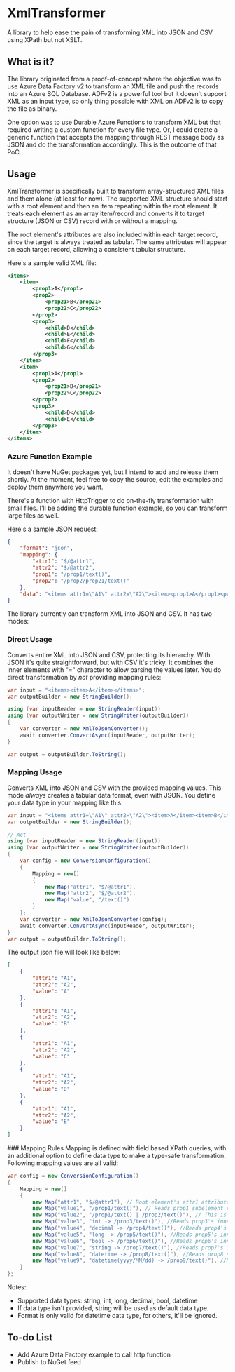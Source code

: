 # XmlTransformer
A library to help ease the pain of transforming XML into JSON and CSV using XPath but not XSLT.

## What is it?
The library originated from a proof-of-concept where the objective was to use Azure Data Factory v2 to transform an XML file and push the records into an Azure SQL Database. ADFv2 is a powerful tool but it doesn't support XML as an input type, so only thing possible with XML on ADFv2 is to copy the file as binary.

One option was to use Durable Azure Functions to transform XML but that required writing a custom function for every file type. Or, I could create a generic function that accepts the mapping through REST message body as JSON and do the transformation accordingly. This is the outcome of that PoC.

## Usage
XmlTransformer is specifically built to transform array-structured XML files and them alone (at least for now). The supported XML structure should start with a root element and then an item repeating within the root element. It treats each element as an array item/record and converts it to target structure (JSON or CSV) record with or without a mapping.

The root element's attributes are also included within each target record, since the target is always treated as tabular. The same attributes will appear on each target record, allowing a consistent tabular structure.

Here's a sample valid XML file:
```xml
<items>
    <item>
        <prop1>A</prop1>
        <prop2>
            <prop21>B</prop21>
            <prop22>C</prop22>
        </prop2>
        <prop3>
            <child>D</child>
            <child>E</child>
            <child>F</child>
            <child>G</child>
        </prop3>
    </item>
    <item>
        <prop1>A</prop1>
        <prop2>
            <prop21>B</prop21>
            <prop22>C</prop22>
        </prop2>
        <prop3>
            <child>D</child>
            <child>E</child>
        </prop3>
    </item>
</items>
```

### Azure Function Example
It doesn't have NuGet packages yet, but I intend to add and release them shortly. At the moment, feel free to copy the source, edit the examples and deploy them anywhere you want.

There's a function with HttpTrigger to do on-the-fly transformation with small files. I'll be adding the durable function example, so you can transform large files as well.

Here's a sample JSON request:

```json
{
	"format": "json",
	"mapping": {
		"attr1": "$/@attr1",
		"attr2": "$/@attr2",
		"prop1": "/prop1/text()",
		"prop2": "/prop2/prop21/text()"
	},
	"data": "<items attr1=\"A1\" attr2=\"A2\"><item><prop1>A</prop1><prop2><prop21>B</prop21><prop22>C</prop22></prop2><prop3><child>D</child><child>E</child><child>F</child><child>G</child></prop3></item><item><prop1>A</prop1><prop2><prop21>B</prop21><prop22>C</prop22></prop2><prop3><child>D</child><child>E</child><child>F</child><child>G</child></prop3></item></items>"
}
```

The library currently can transform XML into JSON and CSV. It has two modes:

### Direct Usage
Converts entire XML into JSON and CSV, protecting its hierarchy. With JSON it's quite straightforward, but with CSV it's tricky. It combines the inner elements with "=" character to allow parsing the values later. You do direct transformation by _not_ providing mapping rules:

```csharp
var input = "<items><item>A</item></items>";
var outputBuilder = new StringBuilder();

using (var inputReader = new StringReader(input))
using (var outputWriter = new StringWriter(outputBuilder))
{
    var converter = new XmlToJsonConverter();
    await converter.ConvertAsync(inputReader, outputWriter);
}

var output = outputBuilder.ToString();
```
### Mapping Usage
Converts XML into JSON and CSV with the provided mapping values. This mode _always_ creates a tabular data format, even with JSON. You define your data type in your mapping like this:
```csharp
var input = "<items attr1=\"A1\" attr2=\"A2\"><item>A</item><item>B</item><item>C</item><item>D</item><item>E</item></items>";
var outputBuilder = new StringBuilder();

// Act
using (var inputReader = new StringReader(input))
using (var outputWriter = new StringWriter(outputBuilder))
{
    var config = new ConversionConfiguration()
    {
        Mapping = new[]
        {
            new Map("attr1", "$/@attr1"),
            new Map("attr2", "$/@attr2"),
            new Map("value", "/text()")
        }
    };
    var converter = new XmlToJsonConverter(config);
    await converter.ConvertAsync(inputReader, outputWriter);
}
var output = outputBuilder.ToString();
```
The output json file will look like below:
```json
[
    {
        "attr1": "A1",
        "attr2": "A2",
        "value": "A"
    },
    {
        "attr1": "A1",
        "attr2": "A2",
        "value": "B"
    },
    {
        "attr1": "A1",
        "attr2": "A2",
        "value": "C"
    },
    {
        "attr1": "A1",
        "attr2": "A2",
        "value": "D"
    },
    {
        "attr1": "A1",
        "attr2": "A2",
        "value": "E"
    }
]
```

### Mapping Rules
Mapping is defined with field based XPath queries, with an additional option to define data type to make a type-safe transformation. Following mapping values are all valid:

```csharp
var config = new ConversionConfiguration()
{
    Mapping = new[]
    {
        new Map("attr1", "$/@attr1"), // Root element's attr1 attribute. This is a special notation, not a valid XPath query.
        new Map("value1", "/prop1/text()"), // Reads prop1 subelement's inner text as string and assigns it as value1.
        new Map("value2", "/prop1/text() | /prop2/text()"), // This is an OR statement of XPath query, checking if prop1 exists and gets it text, otherwise checks prop2 and gets its text
        new Map("value3", "int -> /prop3/text()"), //Reads prop3's inner text as integer to assign as value3
        new Map("value4", "decimal -> /prop4/text()"), //Reads prop4's inner text as decimal to assign as value4
        new Map("value5", "long -> /prop5/text()"), //Reads prop5's inner text as long to assign as value5
        new Map("value6", "bool -> /prop6/text()"), //Reads prop6's inner text as boolean to assign as value6
        new Map("value7", "string -> /prop7/text()"), //Reads prop7's inner text as string (default data type) to assign as value7
        new Map("value8", "datetime -> /prop8/text()"), //Reads prop8's inner text as datetime using default format provider (which is CurrentCulture) to assign as value8
        new Map("value9", "datetime(yyyy/MM/dd) -> /prop9/text()"), //Reads prop9's inner text as datetime using the provided format (which is yyyy/MM/dd) to assign as value9
    }
};
```

Notes:
- Supported data types: string, int, long, decimal, bool, datetime
- If data type isn't provided, string will be used as default data type.
- Format is only valid for datetime data type, for others, it'll be ignored.

## To-do List
- Add Azure Data Factory example to call http function
- Publish to NuGet feed